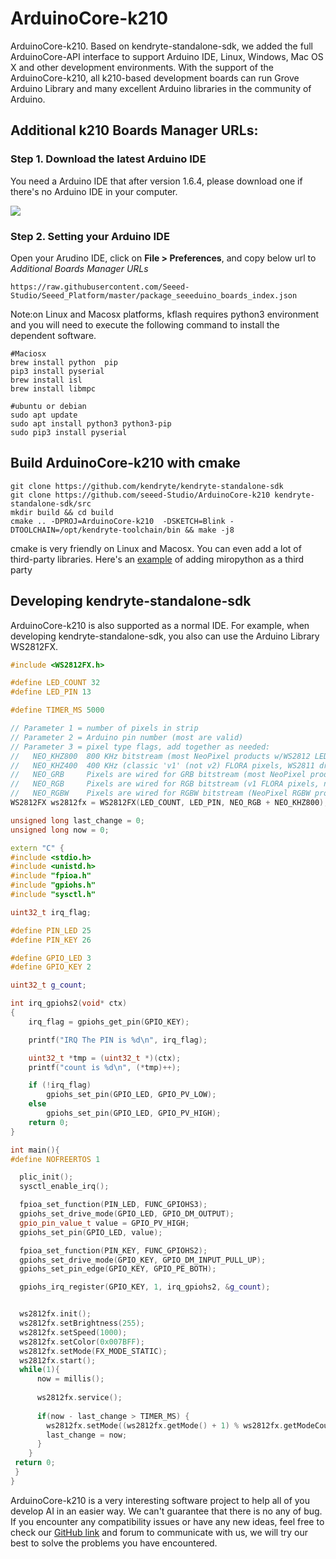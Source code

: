 # ArduinoCore-k210

 ArduinoCore-k210. Based on kendryte-standalone-sdk, we added the full ArduinoCore-API interface to support Arduino IDE, Linux, Windows, Mac OS X and other development environments. With the support of the ArduinoCore-k210, all k210-based development boards can run Grove Arduino Library and many excellent Arduino libraries in the community of Arduino.


## Additional k210 Boards Manager URLs:
### Step 1. Download the latest Arduino IDE

You need a Arduino IDE that after version 1.6.4, please download one if there's no Arduino IDE in your computer.

[![](https://raw.githubusercontent.com/SeeedDocument/Seeeduino_Stalker_V3_1/master/images/Download_IDE.png)](https://www.arduino.cc/en/Main/Software)

### Step 2. Setting your Arduino IDE

Open your Arudino IDE, click on **File > Preferences**, and copy below url to *Additional Boards Manager URLs*

```
https://raw.githubusercontent.com/Seeed-Studio/Seeed_Platform/master/package_seeeduino_boards_index.json
```

Note:on Linux and Macosx platforms, kflash requires python3 environment and you will need to execute the following command to install the dependent software.
```
#Maciosx
brew install python  pip
pip3 install pyserial
brew install isl
brew install libmpc
```
```
#ubuntu or debian
sudo apt update
sudo apt install python3 python3-pip
sudo pip3 install pyserial

```

## Build ArduinoCore-k210 with cmake

```
git clone https://github.com/kendryte/kendryte-standalone-sdk
git clone https://github.com/seeed-Studio/ArduinoCore-k210 kendryte-standalone-sdk/src
mkdir build && cd build
cmake .. -DPROJ=ArduinoCore-k210  -DSKETCH=Blink -DTOOLCHAIN=/opt/kendryte-toolchain/bin && make -j8
```
cmake is very friendly on Linux and Macosx. You can even add a lot of third-party libraries. Here's an [example](https://github.com/Seeed-Studio/ArduinoCore-k210/blob/kendryte-standalone-sdk/micropython.cmake) of adding miropython as a third party

##  Developing kendryte-standalone-sdk
ArduinoCore-k210 is also supported as a normal IDE. For example, when developing kendryte-standalone-sdk, you also can use the Arduino Library WS2812FX.
```cpp
#include <WS2812FX.h>

#define LED_COUNT 32
#define LED_PIN 13

#define TIMER_MS 5000

// Parameter 1 = number of pixels in strip
// Parameter 2 = Arduino pin number (most are valid)
// Parameter 3 = pixel type flags, add together as needed:
//   NEO_KHZ800  800 KHz bitstream (most NeoPixel products w/WS2812 LEDs)
//   NEO_KHZ400  400 KHz (classic 'v1' (not v2) FLORA pixels, WS2811 drivers)
//   NEO_GRB     Pixels are wired for GRB bitstream (most NeoPixel products)
//   NEO_RGB     Pixels are wired for RGB bitstream (v1 FLORA pixels, not v2)
//   NEO_RGBW    Pixels are wired for RGBW bitstream (NeoPixel RGBW products)
WS2812FX ws2812fx = WS2812FX(LED_COUNT, LED_PIN, NEO_RGB + NEO_KHZ800);

unsigned long last_change = 0;
unsigned long now = 0;

extern "C" {
#include <stdio.h>
#include <unistd.h>
#include "fpioa.h"
#include "gpiohs.h"
#include "sysctl.h"

uint32_t irq_flag;

#define PIN_LED 25
#define PIN_KEY 26

#define GPIO_LED 3
#define GPIO_KEY 2

uint32_t g_count;

int irq_gpiohs2(void* ctx)
{
    irq_flag = gpiohs_get_pin(GPIO_KEY);

    printf("IRQ The PIN is %d\n", irq_flag);

    uint32_t *tmp = (uint32_t *)(ctx);
    printf("count is %d\n", (*tmp)++);

    if (!irq_flag)
        gpiohs_set_pin(GPIO_LED, GPIO_PV_LOW);
    else
        gpiohs_set_pin(GPIO_LED, GPIO_PV_HIGH);
    return 0;
}

int main(){
#define NOFREERTOS 1

  plic_init();
  sysctl_enable_irq();

  fpioa_set_function(PIN_LED, FUNC_GPIOHS3);
  gpiohs_set_drive_mode(GPIO_LED, GPIO_DM_OUTPUT);
  gpio_pin_value_t value = GPIO_PV_HIGH;
  gpiohs_set_pin(GPIO_LED, value);

  fpioa_set_function(PIN_KEY, FUNC_GPIOHS2);
  gpiohs_set_drive_mode(GPIO_KEY, GPIO_DM_INPUT_PULL_UP);
  gpiohs_set_pin_edge(GPIO_KEY, GPIO_PE_BOTH);

  gpiohs_irq_register(GPIO_KEY, 1, irq_gpiohs2, &g_count);


  ws2812fx.init();
  ws2812fx.setBrightness(255);
  ws2812fx.setSpeed(1000);
  ws2812fx.setColor(0x007BFF);
  ws2812fx.setMode(FX_MODE_STATIC);
  ws2812fx.start();
  while(1){
      now = millis();
    
      ws2812fx.service();
    
      if(now - last_change > TIMER_MS) {
        ws2812fx.setMode((ws2812fx.getMode() + 1) % ws2812fx.getModeCount());
        last_change = now;
      }    
    }
 return 0; 
 }
}

```
ArduinoCore-k210 is a very interesting software project to help all of you develop AI in an easier way. We can't guarantee that there is no any of bug.  If you encounter any compatibility issues or have any new ideas, feel free to check our [GitHub link](https://github.com/Seeed-Studio/ArduinoCore-k210/issues) and forum to communicate with us, we will try our best to solve the problems you have encountered. 
